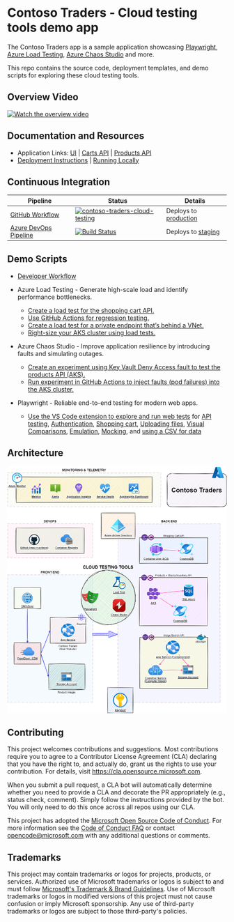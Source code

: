 # Contoso Traders - Cloud testing tools demo app

The Contoso Traders app is a sample application showcasing [Playwright](https://playwright.dev), [Azure Load Testing](https://aka.ms/malt-docs), [Azure Chaos Studio](https://aka.ms/CHAOS-docs) and more.

This repo contains the source code, deployment templates, and demo scripts for exploring these cloud testing tools.

## Overview Video
[![Watch the overview video](https://img.youtube.com/vi/7JletmiT3io/hq1.jpg)](https://youtu.be/7JletmiT3io)

## Documentation and Resources

* Application Links: [UI](https://cloudtesting.contosotraders.com/) | [Carts API](https://contoso-traders-cartsctprd.bluestone-748d2276.eastus.azurecontainerapps.io/swagger/index.html) | [Products API](https://contoso-traders-productsctprd.eastus.cloudapp.azure.com/swagger/index.html)
* [Deployment Instructions](./docs/deployment-instructions.md) | [Running Locally](./docs/running-locally.md)

## Continuous Integration

| Pipeline                                                                     | Status                                                                                                                                                                                                                                                                               | Details                                                        |
| ---------------------------------------------------------------------------- | ------------------------------------------------------------------------------------------------------------------------------------------------------------------------------------------------------------------------------------------------------------------------------------ | -------------------------------------------------------------- |
| [GitHub Workflow](./.github/workflows/contoso-traders-cloud-testing.yml)     | [![contoso-traders-cloud-testing](https://github.com/microsoft/contosotraders-cloudtesting/actions/workflows/contoso-traders-cloud-testing.yml/badge.svg?branch=main)](https://github.com/microsoft/contosotraders-cloudtesting/actions/workflows/contoso-traders-cloud-testing.yml) | Deploys to [production](https://production.contosotraders.com) |
| [Azure DevOps Pipeline](./.azurepipelines/contoso-traders-cloud-testing.yml) | [![Build Status](https://dev.azure.com/MicrosoftTestDemos/ContosoTraders_Testing/_apis/build/status%2Fmicrosoft.contosotraders-cloudtesting?branchName=main)](https://dev.azure.com/MicrosoftTestDemos/ContosoTraders_Testing/_build/latest?definitionId=1&branchName=main)          | Deploys to [staging](https://staging.contosotraders.com)       |

## Demo Scripts

* [Developer Workflow](./demo-scripts/dev-workflow/walkthrough.md)

* Azure Load Testing - Generate high-scale load and identify performance bottlenecks.
  * [Create a load test for the shopping cart API.](./demo-scripts/azure-load-testing/walkthrough.md)
  * [Use GitHub Actions for regression testing.](./demo-scripts/azure-load-testing/walkthrough.md#walkthrough-regression-testing-with-github-workflows)
  * [Create a load test for a private endpoint that’s behind a VNet.](./demo-scripts/azure-load-testing/private-endpoints.md)
  * [Right-size your AKS cluster using load tests.](./demo-scripts/azure-load-testing/aks-cost-optimization.md)

* Azure Chaos Studio - Improve application resilience by introducing faults and simulating outages.
  * [Create an experiment using Key Vault Deny Access fault to test the products API (AKS).](./demo-scripts/azure-chaos-studio/walkthrough.md)
  * [Run experiment in GitHub Actions to inject faults (pod failures) into the AKS cluster.](./demo-scripts/azure-chaos-studio/walkthrough.md#walkthrough-running-chaos-experiments-via-github-workflows)

* Playwright - Reliable end-to-end testing for modern web apps.
  * [Use the VS Code extension to explore and run web tests](./demo-scripts/testing-with-playwright/walkthrough.md) for [API testing](src/ContosoTraders.Ui.Website/tests/api), [Authentication](src/ContosoTraders.Ui.Website/tests/auth.setup.ts), [Shopping cart](src/ContosoTraders.Ui.Website/tests/cart.spec.ts), [Uploading files](src/ContosoTraders.Ui.Website/tests/fileupload.spec.ts), [Visual Comparisons](src/ContosoTraders.Ui.Website/tests/pages.spec.ts#L63), [Emulation](src/ContosoTraders.Ui.Website/tests/map.spec.ts), [Mocking](src/ContosoTraders.Ui.Website/tests/mocks.spec.ts), and [using a CSV for data](src/ContosoTraders.Ui.Website/tests/account.ts)

## Architecture

![Architecture](./docs/architecture/contoso-traders-enhancements.drawio.png)

## Contributing

This project welcomes contributions and suggestions.  Most contributions require you to agree to a
Contributor License Agreement (CLA) declaring that you have the right to, and actually do, grant us
the rights to use your contribution. For details, visit <https://cla.opensource.microsoft.com>.

When you submit a pull request, a CLA bot will automatically determine whether you need to provide
a CLA and decorate the PR appropriately (e.g., status check, comment). Simply follow the instructions
provided by the bot. You will only need to do this once across all repos using our CLA.

This project has adopted the [Microsoft Open Source Code of Conduct](https://opensource.microsoft.com/codeofconduct/).
For more information see the [Code of Conduct FAQ](https://opensource.microsoft.com/codeofconduct/faq/) or
contact [opencode@microsoft.com](mailto:opencode@microsoft.com) with any additional questions or comments.

## Trademarks

This project may contain trademarks or logos for projects, products, or services. Authorized use of Microsoft
trademarks or logos is subject to and must follow [Microsoft's Trademark & Brand Guidelines](https://www.microsoft.com/legal/intellectualproperty/trademarks/usage/general).
Use of Microsoft trademarks or logos in modified versions of this project must not cause confusion or imply Microsoft sponsorship.
Any use of third-party trademarks or logos are subject to those third-party's policies.
